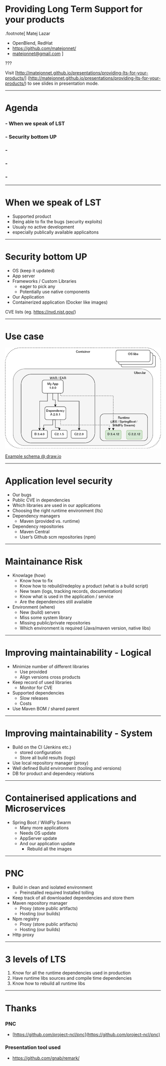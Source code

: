 Providing Long Term Support for your products
=============================================

.footnote[
Matej Lazar
- OpenBlend, RedHat
- https://github.com/matejonnet/
- matejonnet@gmail.com
]



???

Visit [http://matejonnet.github.io/presentations/providing-lts-for-your-products/] (http://matejonnet.github.io/presentations/providing-lts-for-your-products/) to see slides in presentation mode.

---

Agenda
======

### - When we speak of LST

### - Security bottom UP

### - 

### - 

### - 


---

When we speak of LST
====================
- Supported product
- Being able to fix the bugs (security exploits)
- Usualy no active development
- especially publically available applicaitons

---

Security bottom UP
==================
- OS (keep it updated)
- App server
- Frameworks / Custom Libraries
    - eager to pick any
    - Potentially use native components
- Our Application
- Containerized application (Docker like images)

CVE lists (eg. https://nvd.nist.gov/)

---

Use case
========

![Example deployment/application schema](./images/dependencies-example.png)

[Example schema @ draw.io](https://www.draw.io/?lightbox=1&highlight=0000ff&layers=1&nav=1&title=dependency-example.xml#R7VpRc%2BI2EP41zLQvjCXZGB4DR65zcze9OaaT3qPAilHPWK4QAe7XV7IljC3bQDBu0kImibRar6X9vl2tbHpostp95DhZfmEBiXrQCXY99KEH4RD48q8S7DOBC2AmCDkNMhHIBTP6k2iho6UbGpB1QVEwFgmaFIULFsdkIQoyzDnbFtWeWVS8a4JDYglmCxzZ0icaiKVelufk8t8IDZfmzsDRI3O8%2BBFyton1%2FXoQPaefbHiFjS2tv17igG2PRGjaQxPOmMhaq92ERMq1xm3ZdY81o2iQmX3B0UYvRbpIYBoTbqbOSSzOsQVHlq1J0dZa7I3D5DoS1SQ7aXucOoAoO0D2lmIV6eZ2SQWZJXihdLeSOlIW4PXyoPtMo2jCIsZTs8Z3aBxyHFA5cTMWs1iaGOOIhrHsLuSQnBUavxAuqMTxQQ8Ipm5hL%2F3gKKlPdkega198JGxFBN9LFTNqINaUNlzY5vzwRlq2POIGGmoh1pwMD6Zz58uG9n8Nrq6FRZsQHHtde7bG4dX%2BtWBYMk5%2FKrKYu0Z4TqKvbE0FZZWAfS4prGgQqJW1gp3nFrHzRxZ2AFVg57otQIc6g%2B6MgHmn%2BKEifoMu8YMWfr%2FPZD%2Bi8%2FUdyEuBhKUk2iGQNo49OIgUTgF9Uba176T07w1L8UsncOjKVqj%2B%2FzEn%2FBOWe%2BAAr5TT4%2Fk622S67jtmAXNu5mYk0hnpqoz0djz11M9JQmaubJWPa8HZD3I0lUH6aWu7L6WcQ%2F94v6%2BiKhy1sd97Fln5JhZ0RS6t4swUjyx9M5Yq%2BPPLp%2Bk0HXiUf2cJp3E4VsWoEdlXPNEoeIyU52ZbzFe%2F3rgu6T7vWTxz0k81z7xLeeYOijxDjs0zMKzgGXBgCzwDdo0vu7AP%2B%2BbEdpOsEXhkGLhvA84hnKO6tHExnF4ZzgG04BxUnRLa2OCQhRgJ5LFWdxkXSxayGEfTXHqEolNEkeyo%2BFOJ%2B76nu9%2FNUCxnlo1Bz%2FS%2FaxN%2FESH2%2BkSPN4JJUX7nz0zhmxopHPvqXb9mG77Qq9E%2BEpiHxGRb7V610EZ8OImwoC%2FF832Vt9NLHzjH%2ByOFhNFYrI8sf1WCHHYESrC7sJiVS%2FruyGvSl41sBjnuh6WcRwW3VSrkeHcJN%2FDeDd7mlFCHt9esfz3ednErfx3Ud%2B95%2FHXb8vDfy%2BPIt8B8evh2KMGmqv1%2FevZjoVYFbn0hX9qRQcWDO1hVYB3wvQZLu77CSWKvobmGtx%2F%2BfSAJkRDHC7XQh7Ric%2FrghoH%2BHh5HgBq61FLj8AzXZGUfWdSoYoY7up4YdoyPdcJ27jBeCKPzylzdQnwPW62zDiV3Q8Xtv7oEq3X1iRrbfxMlFyzvyCdKbOjetsSueDsmD819zyLEPXqbo9cv4dRh9AI71946fDuP3tHbiN5RKXq95uhFjtekf3X0gsF%2FDPmqw7LbNvRnx5V%2FG%2B%2FCsnvPdWETDK927232RSsUQKlKRT4smsjmpK%2FKQbo4REsHJXgiRCFq1L8%2BRO13IF%2FS4446QJXfQgB5%2FrkXzpduvaWvRQDDrBPnH6%2BNrbeyfoJ3EC8FEZXTQ4f1E7xR%2FdT0xqH7bRS8jRIKOZflZzRsNT%2FLbv61xEw9%2F%2Bonmv4D)

---

Application level security
==========================
- Our bugs
- Public CVE in dependencies
- Which libraries are used in our applications
- Choosing the right runtime environment (lts)
- Dependency managers
    - Maven (provided vs. runtime)
- Dependency repositories
    - Maven Central
    - User’s Github scm repositories (npm)

---

Maintainance Risk
=================
- Knowlage (how)
    - Know how to fix
    - Know how to rebuild/redeploy a product (what is a build script)
    - New team (logs, tracking records, documentation)
    - Know what is used in the application / service
	- Are the dependencies still available
- Environment (where)
    - New (build) servers
    - Miss some system library
    - Missing public/private repositories
    - Which environment is required (Java/maven version, native libs)

---

Improving maintainability - Logical
=========================
- Minimize number of different libraries
    - Use provided
    - Align versions cross products
- Keep record of used libraries
    - Monitor for CVE
- Supported dependencies
    - Slow releases
    - Costs
- Use Maven BOM / shared parent


---

Improving maintainability - System
=========================
- Build on the CI (Jenkins etc.)
    - stored configuration
    - Store all build results (logs)
- Use local repository manager (proxy)
- Well defined Build environment (tooling and versions)
- DB for product and dependecy relations

---

Containerised applications and Microservices
========================
- Spring Boot / WildFly Swarm
    - Many more applications
    - Needs OS update
    - AppServer update
    - And our application update
        - Rebuild all the images

---

PNC
===
- Build in clean and isolated environment
    - Preinstalled required Installed tolling
- Keep track of all downloaded dependencies and store them
- Maven repository manager
    - Proxy (store public artifacts)
    - Hosting (our builds)
- Npm registry
    - Proxy (store public artifacts)
    - Hosting (our builds)
- Http proxy

---

3 levels of LTS
===============
1. Know for all the runtime dependencies used in production
2. Have runtime libs sources and compile time dependencies
3. Know how to rebuild all runtime libs

---

Thanks
======

### PNC
- [https://github.com/project-ncl/pnc](https://github.com/project-ncl/pnc)

### Presentation tool used
- https://github.com/gnab/remark/
